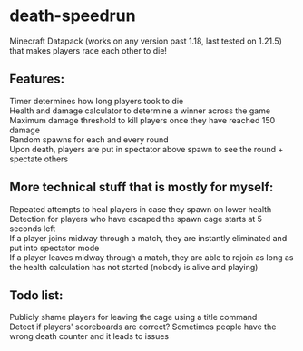 # death-speedrun
Minecraft Datapack (works on any version past 1.18, last tested on 1.21.5) that makes players race each other to die!

## Features:
Timer determines how long players took to die<br/>
Health and damage calculator to determine a winner across the game<br/>
Maximum damage threshold to kill players once they have reached 150 damage<br/>
Random spawns for each and every round<br/>
Upon death, players are put in spectator above spawn to see the round + spectate others

## More technical stuff that is mostly for myself:
Repeated attempts to heal players in case they spawn on lower health<br/>
Detection for players who have escaped the spawn cage starts at 5 seconds left<br/>
If a player joins midway through a match, they are instantly eliminated and put into spectator mode<br/>
If a player leaves midway through a match, they are able to rejoin as long as the health calculation has not started (nobody is alive and playing)

## Todo list:
Publicly shame players for leaving the cage using a title command<br/>
Detect if players' scoreboards are correct? Sometimes people have the wrong death counter and it leads to issues
